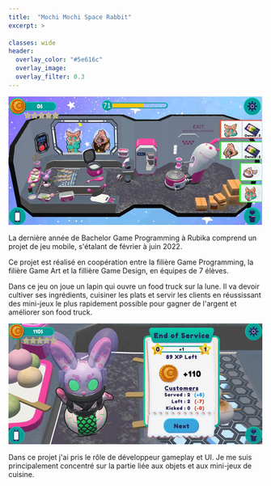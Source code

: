 ```yaml
---
title:  "Mochi Mochi Space Rabbit"
excerpt: >
  
classes: wide
header:
  overlay_color: "#5e616c"
  overlay_image: 
  overlay_filter: 0.3
---
```


![](../assets/images/rabbit-service.PNG)

La dernière année de Bachelor Game Programming à Rubika comprend un projet de jeu mobile, s'étalant de février à juin 2022.

Ce projet est réalisé en coopération entre la filière Game Programming, la filière Game Art et la fillière Game Design, en équipes de 7 élèves.

Dans ce jeu on joue un lapin qui ouvre un food truck sur la lune. Il va devoir cultiver ses ingrédients, cuisiner les plats et servir les clients en réussissant des mini-jeux le plus rapidement possible pour gagner de l'argent et améliorer son food truck.

![](../assets/images/rabbit-end-of-service.PNG)

Dans ce projet j'ai pris le rôle de développeur gameplay et UI. Je me suis principalement concentré sur la partie liée aux objets et aux mini-jeux de cuisine.